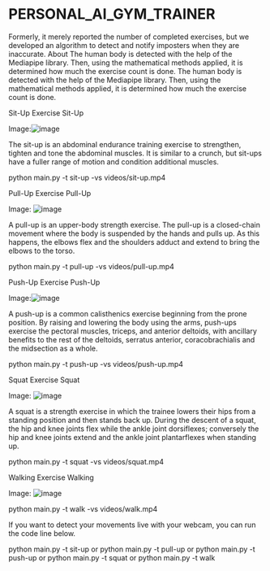 # PERSONAL_AI_GYM_TRAINER
Formerly, it merely reported the number of completed exercises, but we developed an algorithm to detect and notify imposters when they are inaccurate.
About
The human body is detected with the help of the Mediapipe library. Then, using the mathematical methods applied, it is determined how much the exercise count is done.
The human body is detected with the help of the Mediapipe library. Then, using the mathematical methods applied, it is determined how much the exercise count is done.

Sit-Up Exercise
Sit-Up


Image:![image](https://github.com/PRABAKAR57/PERSONAL_AI_GYM_TRAINER/assets/111855641/44f948f1-e25c-48d1-81b5-b1f702bc2e04)


The sit-up is an abdominal endurance training exercise to strengthen, tighten and tone the abdominal muscles. It is similar to a crunch, but sit-ups have a fuller range of motion and condition additional muscles.

python main.py -t sit-up -vs videos/sit-up.mp4


Pull-Up Exercise
Pull-Up

Image: ![image](https://github.com/PRABAKAR57/PERSONAL_AI_GYM_TRAINER/assets/111855641/f53b8d6c-4a73-4353-b50d-7bc440ec1164)

A pull-up is an upper-body strength exercise. The pull-up is a closed-chain movement where the body is suspended by the hands and pulls up. As this happens, the elbows flex and the shoulders adduct and extend to bring the elbows to the torso.

python main.py -t pull-up -vs videos/pull-up.mp4


Push-Up Exercise
Push-Up

Image:![image](https://github.com/PRABAKAR57/PERSONAL_AI_GYM_TRAINER/assets/111855641/394ab8f7-eed3-41b1-bfe9-c1195b1619ad)

A push-up is a common calisthenics exercise beginning from the prone position. By raising and lowering the body using the arms, push-ups exercise the pectoral muscles, triceps, and anterior deltoids, with ancillary benefits to the rest of the deltoids, serratus anterior, coracobrachialis and the midsection as a whole.

python main.py -t push-up -vs videos/push-up.mp4


Squat Exercise
Squat

Image: ![image](https://github.com/PRABAKAR57/PERSONAL_AI_GYM_TRAINER/assets/111855641/9e2cca4d-3611-4568-84ef-f3ab0df6e7e4)

A squat is a strength exercise in which the trainee lowers their hips from a standing position and then stands back up. During the descent of a squat, the hip and knee joints flex while the ankle joint dorsiflexes; conversely the hip and knee joints extend and the ankle joint plantarflexes when standing up.

python main.py -t squat -vs videos/squat.mp4


Walking Exercise
Walking

Image: ![image](https://github.com/PRABAKAR57/PERSONAL_AI_GYM_TRAINER/assets/111855641/70376c62-8c45-4671-b037-42add58203d4)

python main.py -t walk -vs videos/walk.mp4


If you want to detect your movements live with your webcam, you can run the code line below.

python main.py -t sit-up
or python main.py -t pull-up
or python main.py -t push-up
or python main.py -t squat
or python main.py -t walk
